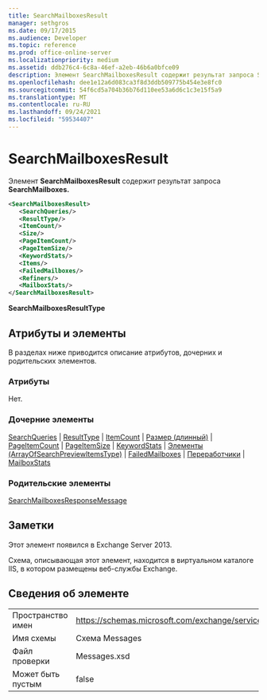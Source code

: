 ```yaml
---
title: SearchMailboxesResult
manager: sethgros
ms.date: 09/17/2015
ms.audience: Developer
ms.topic: reference
ms.prod: office-online-server
ms.localizationpriority: medium
ms.assetid: ddb276c4-6c8a-46ef-a2eb-46b6a0bfce09
description: Элемент SearchMailboxesResult содержит результат запроса SearchMailboxes.
ms.openlocfilehash: dee1e12a6d083ca3f8d3ddb509775b454e3e8fc0
ms.sourcegitcommit: 54f6cd5a704b36b76d110ee53a6d6c1c3e15f5a9
ms.translationtype: MT
ms.contentlocale: ru-RU
ms.lasthandoff: 09/24/2021
ms.locfileid: "59534407"
---
```

# <a name="searchmailboxesresult"></a>SearchMailboxesResult

Элемент **SearchMailboxesResult** содержит результат запроса **SearchMailboxes.** 
  
```XML
<SearchMailboxesResult>
   <SearchQueries/>
   <ResultType/>
   <ItemCount/>
   <Size/>
   <PageItemCount/>
   <PageItemSize/>
   <KeywordStats/>
   <Items/>
   <FailedMailboxes/>
   <Refiners/>
   <MailboxStats/>
</SearchMailboxesResult>
```

 **SearchMailboxesResultType**
## <a name="attributes-and-elements"></a>Атрибуты и элементы

В разделах ниже приводится описание атрибутов, дочерних и родительских элементов.
  
### <a name="attributes"></a>Атрибуты

Нет.
  
### <a name="child-elements"></a>Дочерние элементы

[SearchQueries](searchqueries.md)  |  [ResultType](resulttype.md)  |  [ItemCount](itemcount.md)  |  [Размер (длинный)](size-long.md)  |  [PageItemCount](pageitemcount.md)  |  [PageItemSize](pageitemsize.md)  |  [KeywordStats](keywordstats.md)  |  [Элементы (ArrayOfSearchPreviewItemsType)](items-arrayofsearchpreviewitemstype.md)  |  [FailedMailboxes](failedmailboxes.md)  |  [Переработчики](refiners.md)  |  [MailboxStats](mailboxstats.md)
  
### <a name="parent-elements"></a>Родительские элементы

[SearchMailboxesResponseMessage](searchmailboxesresponsemessage.md)
  
## <a name="remarks"></a>Заметки

Этот элемент появился в Exchange Server 2013.
  
Схема, описывающая этот элемент, находится в виртуальном каталоге IIS, в котором размещены веб-службы Exchange.
  
## <a name="element-information"></a>Сведения об элементе

|||
|:-----|:-----|
|Пространство имен  <br/> |https://schemas.microsoft.com/exchange/services/2006/messages  <br/> |
|Имя схемы  <br/> |Схема Messages  <br/> |
|Файл проверки  <br/> |Messages.xsd  <br/> |
|Может быть пустым  <br/> |false  <br/> |
   

